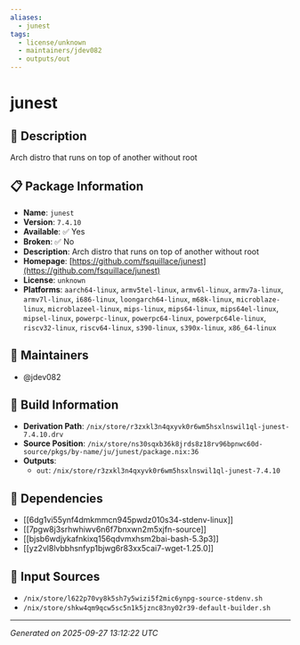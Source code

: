 ```yaml
---
aliases:
  - junest
tags:
  - license/unknown
  - maintainers/jdev082
  - outputs/out
---
```


# junest

## 📝 Description

Arch distro that runs on top of another without root

## 📋 Package Information

- **Name**: `junest`
- **Version**: `7.4.10`
- **Available**: ✅ Yes
- **Broken**: ✅ No
- **Description**: Arch distro that runs on top of another without root
- **Homepage**: [https://github.com/fsquillace/junest](https://github.com/fsquillace/junest)
- **License**: `unknown`
- **Platforms**: `aarch64-linux`, `armv5tel-linux`, `armv6l-linux`, `armv7a-linux`, `armv7l-linux`, `i686-linux`, `loongarch64-linux`, `m68k-linux`, `microblaze-linux`, `microblazeel-linux`, `mips-linux`, `mips64-linux`, `mips64el-linux`, `mipsel-linux`, `powerpc-linux`, `powerpc64-linux`, `powerpc64le-linux`, `riscv32-linux`, `riscv64-linux`, `s390-linux`, `s390x-linux`, `x86_64-linux`
## 👥 Maintainers

- @jdev082


## 🔧 Build Information

- **Derivation Path**: `/nix/store/r3zxkl3n4qxyvk0r6wm5hsxlnswil1ql-junest-7.4.10.drv`
- **Source Position**: `/nix/store/ns30sqxb36k8jrds8z18rv96bpnwc60d-source/pkgs/by-name/ju/junest/package.nix:36`
- **Outputs**:
  - `out`:  `/nix/store/r3zxkl3n4qxyvk0r6wm5hsxlnswil1ql-junest-7.4.10`

## 🔗 Dependencies

- [[6dg1vi55ynf4dmkmmcn945pwdz010s34-stdenv-linux]]
- [[7pgw8j3srhwhiwv6n6f7bnxwn2m5xjfn-source]]
- [[bjsb6wdjykafnkixq156qdvmxhsm2bai-bash-5.3p3]]
- [[yz2vl8lvbbhsnfyp1bjwg6r83xx5cai7-wget-1.25.0]]

## 📁 Input Sources

- `/nix/store/l622p70vy8k5sh7y5wizi5f2mic6ynpg-source-stdenv.sh`
- `/nix/store/shkw4qm9qcw5sc5n1k5jznc83ny02r39-default-builder.sh`

---
*Generated on 2025-09-27 13:12:22 UTC*

